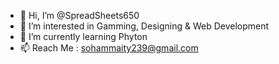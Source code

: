 - 👋 Hi, I’m @SpreadSheets650
- 👀 I’m interested in Gamming, Designing & Web Development
- 🌱 I’m currently learning Phyton
- 📫 Reach Me : sohammaity239@gmail.com


                    
<!---
SpreadSheets650/SpreadSheets650 is a ✨ special ✨ repository because its `README.md` (this file) appears on your GitHub profile.
You can click the Preview link to take a look at your changes.
--->
